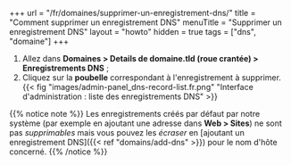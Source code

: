 +++
url = "/fr/domaines/supprimer-un-enregistrement-dns/"
title = "Comment supprimer un enregistrement DNS"
menuTitle = "Supprimer un enregistrement DNS"
layout = "howto"
hidden = true
tags = ["dns", "domaine"]
+++

1. Allez dans **Domaines > Details de domaine.tld (roue crantée) > Enregistrements DNS** ;
2. Cliquez sur la **poubelle** correspondant à l'enregistrement à supprimer.
{{< fig "images/admin-panel_dns-record-list.fr.png" "Interface d'administration : liste des enregistrements DNS" >}}

{{% notice note %}}
Les enregistrements créés par défaut par notre système (par exemple en ajoutant une adresse dans **Web > Sites**) ne sont pas _supprimables_ mais vous pouvez les _écraser_ en [ajoutant un enregistrement DNS]({{< ref "domains/add-dns" >}}) pour le nom d'hôte concerné.
{{% /notice %}}
